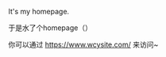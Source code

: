 It's my homepage.

于是水了个homepage（）

你可以通过 <a href="https://www.wcysite.com/">https://www.wcysite.com/</a> 来访问~
